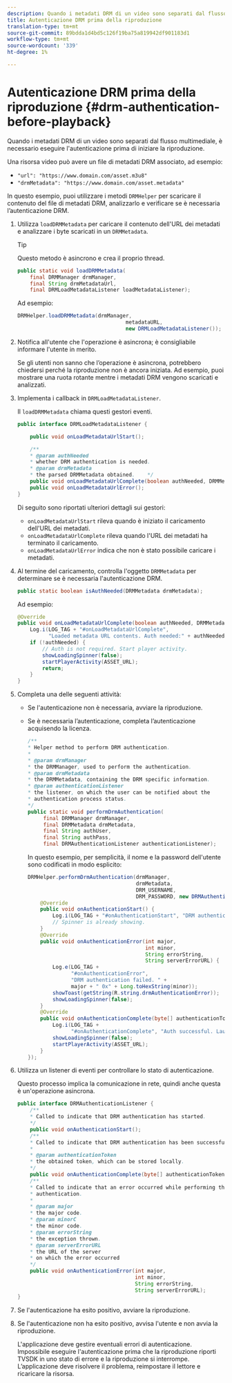 ```yaml
---
description: Quando i metadati DRM di un video sono separati dal flusso multimediale, è necessario eseguire l'autenticazione prima di iniziare la riproduzione.
title: Autenticazione DRM prima della riproduzione
translation-type: tm+mt
source-git-commit: 89bdda1d4bd5c126f19ba75a819942df901183d1
workflow-type: tm+mt
source-wordcount: '339'
ht-degree: 1%

---
```



# Autenticazione DRM prima della riproduzione {#drm-authentication-before-playback}

Quando i metadati DRM di un video sono separati dal flusso multimediale, è necessario eseguire l&#39;autenticazione prima di iniziare la riproduzione.

Una risorsa video può avere un file di metadati DRM associato, ad esempio:

* `"url": "https://www.domain.com/asset.m3u8"`
* `"drmMetadata": "https://www.domain.com/asset.metadata"`

In questo esempio, puoi utilizzare i metodi `DRMHelper` per scaricare il contenuto del file di metadati DRM, analizzarlo e verificare se è necessaria l’autenticazione DRM.

1. Utilizza `loadDRMMetadata` per caricare il contenuto dell&#39;URL dei metadati e analizzare i byte scaricati in un `DRMMetadata`.

   >[!TIP]
   >
   >Questo metodo è asincrono e crea il proprio thread.

   ```java
   public static void loadDRMMetadata( 
       final DRMManager drmManager, 
       final String drmMetadataUrl,  
       final DRMLoadMetadataListener loadMetadataListener); 
   ```

   Ad esempio:

   ```java
   DRMHelper.loadDRMMetadata(drmManager,  
                                      metadataURL,  
                                      new DRMLoadMetadataListener());
   ```

1. Notifica all&#39;utente che l&#39;operazione è asincrona; è consigliabile informare l&#39;utente in merito.

   Se gli utenti non sanno che l’operazione è asincrona, potrebbero chiedersi perché la riproduzione non è ancora iniziata. Ad esempio, puoi mostrare una ruota rotante mentre i metadati DRM vengono scaricati e analizzati.

1. Implementa i callback in `DRMLoadMetadataListener`.

   Il `loadDRMMetadata` chiama questi gestori eventi.

   ```java
   public interface DRMLoadMetadataListener { 
   
       public void onLoadMetadataUrlStart(); 
   
       /** 
       * @param authNeeded 
       * whether DRM authentication is needed. 
       * @param drmMetadata 
       * the parsed DRMMetadata obtained.    */ 
       public void onLoadMetadataUrlComplete(boolean authNeeded, DRMMetadata drmMetadata); 
       public void onLoadMetadataUrlError(); 
   } 
   ```

   Di seguito sono riportati ulteriori dettagli sui gestori:

   * `onLoadMetadataUrlStart` rileva quando è iniziato il caricamento dell&#39;URL dei metadati.
   * `onLoadMetadataUrlComplete` rileva quando l&#39;URL dei metadati ha terminato il caricamento.
   * `onLoadMetadataUrlError` indica che non è stato possibile caricare i metadati.

1. Al termine del caricamento, controlla l&#39;oggetto `DRMMetadata` per determinare se è necessaria l&#39;autenticazione DRM.

   ```java
   public static boolean isAuthNeeded(DRMMetadata drmMetadata);
   ```

   Ad esempio:

   ```java
   @Override 
   public void onLoadMetadataUrlComplete(boolean authNeeded, DRMMetadata drmMetadata) {  
       Log.i(LOG_TAG + "#onLoadMetadataUrlComplete",  
             "Loaded metadata URL contents. Auth needed:" + authNeeded + "."); 
       if (!authNeeded) { 
           // Auth is not required. Start player activity.     
           showLoadingSpinner(false);     
           startPlayerActivity(ASSET_URL); 
           return; 
       } 
   } 
   ```

1. Completa una delle seguenti attività:

   * Se l&#39;autenticazione non è necessaria, avviare la riproduzione.
   * Se è necessaria l’autenticazione, completa l’autenticazione acquisendo la licenza.

      ```java
      /** 
      * Helper method to perform DRM authentication. 
      * 
      * @param drmManager 
      * the DRMManager, used to perform the authentication. 
      * @param drmMetadata 
      * the DRMMetadata, containing the DRM specific information. 
      * @param authenticationListener 
      * the listener, on which the user can be notified about the 
      * authentication process status. 
      */ 
      public static void performDrmAuthentication( 
           final DRMManager drmManager,  
           final DRMMetadata drmMetadata, 
           final String authUser,  
           final String authPass,  
           final DRMAuthenticationListener authenticationListener);
      ```

      In questo esempio, per semplicità, il nome e la password dell&#39;utente sono codificati in modo esplicito:

      ```java
      DRMHelper.performDrmAuthentication(drmManager,  
                                         drmMetadata,  
                                         DRM_USERNAME,  
                                         DRM_PASSWORD, new DRMAuthenticationListener() { 
          @Override 
          public void onAuthenticationStart() { 
              Log.i(LOG_TAG + "#onAuthenticationStart", "DRM authentication started."); 
              // Spinner is already showing. 
          } 
          @Override 
          public void onAuthenticationError(int major,  
                                            int minor,  
                                            String errorString,  
                                            String serverErrorURL) { 
              Log.e(LOG_TAG +  
                    "#onAuthenticationError",  
                    "DRM authentication failed. " +  
                    major + " 0x" + Long.toHexString(minor)); 
              showToast(getString(R.string.drmAuthenticationError));   
              showLoadingSpinner(false); 
          } 
          @Override 
          public void onAuthenticationComplete(byte[] authenticationToken) { 
              Log.i(LOG_TAG +  
                    "#onAuthenticationComplete", "Auth successful. Launching content."); 
              showLoadingSpinner(false); 
              startPlayerActivity(ASSET_URL); 
          } 
      }); 
      ```

1. Utilizza un listener di eventi per controllare lo stato di autenticazione.

   Questo processo implica la comunicazione in rete, quindi anche questa è un&#39;operazione asincrona.

   ```java
   public interface DRMAuthenticationListener { 
       /** 
       * Called to indicate that DRM authentication has started. 
       */ 
       public void onAuthenticationStart(); 
       /** 
       * Called to indicate that DRM authentication has been successful. 
       * 
       * @param authenticationToken 
       * the obtained token, which can be stored locally. 
       */ 
       public void onAuthenticationComplete(byte[] authenticationToken); 
       /** 
       * Called to indicate that an error occurred while performing the DRM 
       * authentication. 
       * 
       * @param major 
       * the major code. 
       * @param minorC 
       * the minor code. 
       * @param errorString 
       * the exception thrown. 
       * @param serverErrorURL 
       * the URL of the server  
       * on which the error occurred 
       */ 
       public void onAuthenticationError(int major,  
                                         int minor,  
                                         String errorString,  
                                         String serverErrorURL); 
   } 
   ```

1. Se l&#39;autenticazione ha esito positivo, avviare la riproduzione.
1. Se l&#39;autenticazione non ha esito positivo, avvisa l&#39;utente e non avvia la riproduzione.

   L&#39;applicazione deve gestire eventuali errori di autenticazione. Impossibile eseguire l&#39;autenticazione prima che la riproduzione riporti TVSDK in uno stato di errore e la riproduzione si interrompe. L’applicazione deve risolvere il problema, reimpostare il lettore e ricaricare la risorsa.

